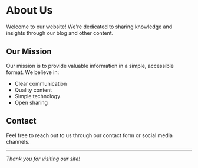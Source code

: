 # About Us

Welcome to our website! We're dedicated to sharing knowledge and insights through our blog and other content.

## Our Mission

Our mission is to provide valuable information in a simple, accessible format. We believe in:

- Clear communication
- Quality content
- Simple technology
- Open sharing

## Contact

Feel free to reach out to us through our contact form or social media channels.

---

*Thank you for visiting our site!* 